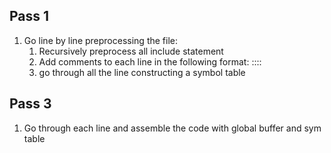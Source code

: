 ## Pass 1
1. Go line by line preprocessing the file:
   1. Recursively preprocess all include statement
   2. Add comments to each line in the following format:
	   <file-name>::<line-num>::<address>
   2. go through all the line constructing a symbol table
## Pass 3
1. Go through each line and assemble the code with global buffer and
   sym table
	
	
	
	
	

